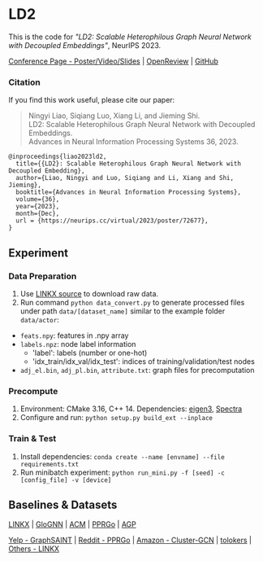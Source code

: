 # LD2
This is the code for *"LD2: Scalable Heterophilous Graph Neural Network with Decoupled Embeddings"*, NeurIPS 2023.

[Conference Page - Poster/Video/Slides](https://neurips.cc/virtual/2023/poster/72677) | [OpenReview](https://openreview.net/forum?id=7zkFc9TGKz) | [GitHub](https://github.com/gdmnl/LD2)

### Citation

If you find this work useful, please cite our paper:
>  Ningyi Liao, Siqiang Luo, Xiang Li, and Jieming Shi.  
>  LD2: Scalable Heterophilous Graph Neural Network with Decoupled Embeddings.  
>  Advances in Neural Information Processing Systems 36, 2023.
```
@inproceedings{liao2023ld2,
  title={{LD2}: Scalable Heterophilous Graph Neural Network with Decoupled Embedding},
  author={Liao, Ningyi and Luo, Siqiang and Li, Xiang and Shi, Jieming},
  booktitle={Advances in Neural Information Processing Systems},
  volume={36},
  year={2023},
  month={Dec},
  url = {https://neurips.cc/virtual/2023/poster/72677},
}
```

## Experiment

### Data Preparation
1. Use [LINKX source](https://github.com/CUAI/Non-Homophily-Large-Scale) to download raw data.
2. Run command `python data_convert.py` to generate processed files under path `data/[dataset_name]` similar to the example folder `data/actor`:
  * `feats.npy`: features in .npy array
  * `labels.npz`: node label information
    * 'label': labels (number or one-hot)
    * 'idx_train/idx_val/idx_test': indices of training/validation/test nodes
  * `adj_el.bin`, `adj_pl.bin`, `attribute.txt`: graph files for precomputation

### Precompute
1. Environment: CMake 3.16, C++ 14. Dependencies: [eigen3](https://eigen.tuxfamily.org/index.php?title=Main_Page), [Spectra](https://spectralib.org)
2. Configure and run: `python setup.py build_ext --inplace`

### Train & Test
1. Install dependencies: `conda create --name [envname] --file requirements.txt`
2. Run minibatch experiment: `python run_mini.py -f [seed] -c [config_file] -v [device]`

## Baselines & Datasets
[LINKX](https://github.com/CUAI/Non-Homophily-Large-Scale) | [GloGNN](https://github.com/RecklessRonan/GloGNN) | [ACM](https://github.com/SitaoLuan/ACM-GNN) | 
[PPRGo](https://github.com/TUM-DAML/pprgo_pytorch) | [AGP](https://github.com/wanghzccls/AGP-Approximate_Graph_Propagation)

[Yelp - GraphSAINT](https://github.com/GraphSAINT/GraphSAINT) | [Reddit - PPRGo](https://github.com/TUM-DAML/pprgo_pytorch) | [Amazon - Cluster-GCN](http://manikvarma.org/downloads/XC/XMLRepository.html) | 
[tolokers](https://github.com/yandex-research/heterophilous-graphs) | [Others - LINKX](https://github.com/CUAI/Non-Homophily-Large-Scale)
